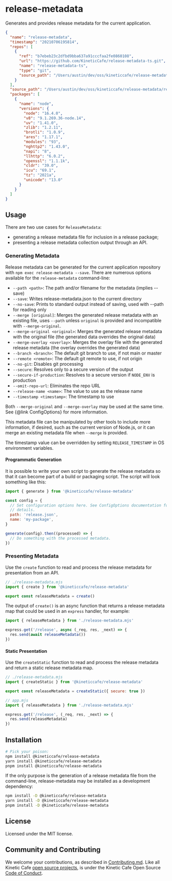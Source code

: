 # release-metadata

Generates and provides release metadata for the current application.

```json
{
  "name": "release-metadata",
  "timestamp": "20210706195814",
  "repos": [
    {
      "ref": "b7ebeb23c2dfbd9bba637a91cccfaa2fe0860108",
      "url": "https://github.com/KineticCafe/release-metadata-ts.git",
      "name": "release-metadata-ts",
      "type": "git",
      "source_path": "/Users/austin/dev/oss/kineticcafe/release-metadata/release-metadata-ts"
    }
  ],
  "source_path": "/Users/austin/dev/oss/kineticcafe/release-metadata/release-metadata-ts",
  "packages": [
    {
      "name": "node",
      "versions": {
        "node": "16.4.0",
        "v8": "9.1.269.36-node.14",
        "uv": "1.41.0",
        "zlib": "1.2.11",
        "brotli": "1.0.9",
        "ares": "1.17.1",
        "modules": "93",
        "nghttp2": "1.43.0",
        "napi": "8",
        "llhttp": "6.0.2",
        "openssl": "1.1.1k",
        "cldr": "39.0",
        "icu": "69.1",
        "tz": "2021a",
        "unicode": "13.0"
      }
    }
  ]
}
```

## Usage

There are two use cases for `ReleaseMetadata`:

- generating a release metadata file for inclusion in a release package;
- presenting a release metadata collection output through an API.

### Generating Metadata

Release metadata can be generated for the current application repository with
`npm exec release-metadata --save`. There are numerous options available for the
`release-metadata` command-line:

- `--path <path>`: The path and/or filename for the metadata (implies --save)
- `--save`: Writes release-metadata.json to the current directory
- `--no-save`: Prints to standard output instead of saving, used with --path for
  reading only
- `--merge [original]`: Merges the generated release metadata with an existing
  file, uses `--path` unless `original` is provided and incompatible with
  `--merge-original`.
- `--merge-original <original>`: Merges the generated release metadata with the
  original file (the generated data overrides the original data)
- `--merge-overlay <overlay>`: Merges the overlay file with the generated
  release metadata (the overlay overrides the generated data)
- `--branch <branch>`: The default git branch to use, if not main or master
- `--remote <remote>`: The default git remote to use, if not origin
- `--no-git`: Disables git processing
- `--secure`: Resolves only to a secure version of the output
- `--secure-if-production`: Resolves to a secure version if `NODE_ENV` is
  production
- `--omit-repo-url`: Eliminates the repo URL
- `--release-name <name>`: The value to use as the release name
- `--timestamp <timestamp>`: The timestamp to use

Both `--merge-original` and `--merge-overlay` may be used at the same time. See
{@link ConfigOptions} for more information.

This metadata file can be manipulated by other tools to include more
information, if desired, such as the current version of Node.js, or it can
merge an existing metadata file when `--merge` is provided.

The timestamp value can be overridden by setting `RELEASE_TIMESTAMP` in
OS environment variables.

#### Programmatic Generation

It is possible to write your own script to generate the release metadata so that
it can become part of a build or packaging script. The script will look
something like this:

```javascript
import { generate } from '@kineticcafe/release-metadata'

const config = {
  // Set configuration options here. See ConfigOptions documentation for
  // details.
  path: 'release.json',
  name: 'my-package',
}

generate(config).then((processed) => {
  // Do something with the processed metadata.
})
```

### Presenting Metadata

Use the `create` function to read and process the release metadata for
presentation from an API.

```javascript
// ./release-metadata.mjs
import { create } from '@kineticcafe/release-metadata'

export const releaseMetadata = create()
```

The output of `create()` is an async function that returns a release metadata
map that could be used in an `express` handler, for example:

```javascript
import { releaseMetadata } from './release-metadata.mjs'

express.get('/release', async (_req, res, _next) => {
  res.send(await releaseMetadata())
})
```

#### Static Presentation

Use the `createStatic` function to read and process the release metadata and
return a static release metadata map.

```javascript
// ./release-metadata.mjs
import { createStatic } from '@kineticcafe/release-metadata'

export const releaseMetadata = createStatic({ secure: true })

// app.mjs
import { releaseMetadata } from './release-metadata.mjs'

express.get('/release', (_req, res, _next) => {
  res.send(releaseMetadata)
})
```

## Installation

```sh
# Pick your poison:
npm install @kineticcafe/release-metadata
yarn install @kineticcafe/release-metadata
pnpm install @kineticcafe/release-metadata
```

If the only purpose is the generation of a release metadata file from the
command-line, release-metadata may be installed as a development dependency:

```sh
npm install -D @kineticcafe/release-metadata
yarn install -D @kineticcafe/release-metadata
pnpm install -D @kineticcafe/release-metadata
```

## License

Licensed under the MIT license.

## Community and Contributing

We welcome your contributions, as described in [Contributing.md]. Like all
Kinetic Cafe [open source projects], is under the Kinetic Cafe Open Source
[Code of Conduct][kccoc].

[contributing.md]: Contributing.md
[open source projects]: https://github.com/KineticCafe
[kccoc]: https://github.com/KineticCafe/code-of-conduct

